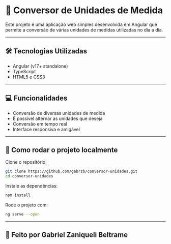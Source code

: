 # 📝 Conversor de Unidades de Medida

Este projeto é uma aplicação web simples desenvolvida em Angular que permite a conversão de várias unidades de medidas utilizadas no dia a dia.

---

## 🛠️ Tecnologias Utilizadas

- Angular (v17+ standalone)  
- TypeScript  
- HTML5 e CSS3

---

## 💻 Funcionalidades

- Conversão de diversas unidades de medida 
- É possível alternar as unidades que deseja 
- Conversão em tempo real
- Interface responsiva e amigável

---

## 🧪 Como rodar o projeto localmente

Clone o repositório:

```bash
git clone https://github.com/gabrzb/conversor-unidades.git
cd conversor-unidades
```

Instale as dependências:

```bash
npm install
```

Rode o projeto com:

```bash
ng serve --open
```

---

## 🚀 Feito por Gabriel Zaniqueli Beltrame

